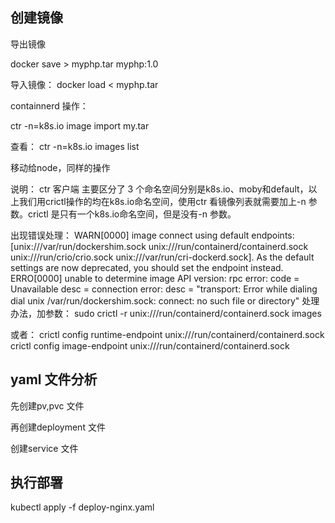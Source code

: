 
## 创建镜像

导出镜像

docker save > myphp.tar myphp:1.0

导入镜像：
docker load < myphp.tar 

containnerd 操作：

ctr -n=k8s.io  image  import my.tar

查看：
ctr -n=k8s.io  images list

移动给node，同样的操作

说明：
ctr 客户端 主要区分了 3 个命名空间分别是k8s.io、moby和default，以上我们用crictl操作的均在k8s.io命名空间，使用ctr 看镜像列表就需要加上-n 参数。crictl 是只有一个k8s.io命名空间，但是没有-n 参数。



出现错误处理：
WARN[0000] image connect using default endpoints: [unix:///var/run/dockershim.sock unix:///run/containerd/containerd.sock unix:///run/crio/crio.sock unix:///var/run/cri-dockerd.sock]. As the default settings are now deprecated, you should set the endpoint instead.
ERRO[0000] unable to determine image API version: rpc error: code = Unavailable desc = connection error: desc = "transport: Error while dialing dial unix /var/run/dockershim.sock: connect: no such file or directory"
处理办法，加参数：
sudo crictl -r unix:///run/containerd/containerd.sock  images

或者：
crictl config runtime-endpoint  unix:///run/containerd/containerd.sock
crictl config image-endpoint unix:///run/containerd/containerd.sock



## yaml 文件分析


先创建pv,pvc 文件

再创建deployment 文件

创建service 文件



## 执行部署

kubectl apply -f deploy-nginx.yaml


